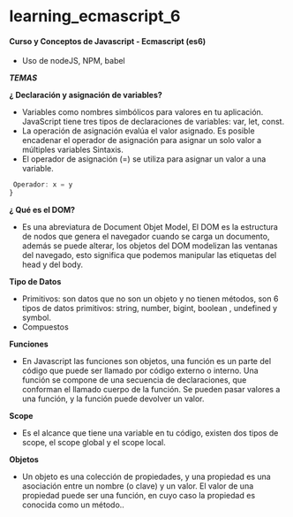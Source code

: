 # learning_ecmascript_6

#### Curso y Conceptos de Javascript - Ecmascript (es6)

* Uso de nodeJS, NPM, babel

___TEMAS___

**¿ Declaración y asignación de variables?**
  - Variables como nombres simbólicos para valores en tu aplicación.  JavaScript tiene tres tipos de declaraciones de variables:
      var, let, const.
  - La operación de asignación evalúa el valor asignado. Es posible encadenar el operador de asignación para asignar un solo valor a múltiples variables
  Sintaxis.
 - El operador de asignación (=) se utiliza para asignar un valor a una variable.
  ```javascript
   Operador: x = y
  }
  ```

**¿ Qué es el DOM?**
  - Es una abreviatura de Document Objet Model, El DOM es la estructura de nodos que genera el navegador cuando se carga un documento, además se puede alterar, los objetos del DOM modelizan las ventanas del navegado, esto significa que podemos manipular las etiquetas del head y del body.

**Tipo de Datos**
  - Primitivos:  son datos que no son un objeto y no tienen métodos, son 6 tipos de datos primitivos: string, number, bigint, boolean , undefined y symbol.
  - Compuestos


**Funciones**
  - En Javascript las funciones son objetos, una función es un parte del código que puede ser llamado por código externo o interno. Una función se compone de una secuencia de declaraciones, que conforman el llamado cuerpo de la función. Se pueden pasar valores a una función, y la función puede devolver un valor.

**Scope**
  - Es el alcance que tiene una variable en tu código, existen dos tipos de scope, el scope global y el scope local.
  
**Objetos**
  - Un objeto es una colección de propiedades, y una propiedad es una asociación entre un nombre (o clave) y un valor. El valor de una propiedad puede ser una función, en cuyo caso la propiedad es conocida como un método..
